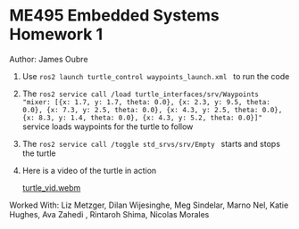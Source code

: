 # ME495 Embedded Systems Homework 1
Author: James Oubre
1. Use `ros2 launch turtle_control waypoints_launch.xml ` to run the code
2. The `ros2 service call /load turtle_interfaces/srv/Waypoints "mixer: [{x: 1.7, y: 1.7, theta: 0.0}, {x: 2.3, y: 9.5, theta: 0.0}, {x: 7.3, y: 2.5, theta: 0.0}, {x: 4.3, y: 2.5, theta: 0.0}, {x: 8.3, y: 1.4, theta: 0.0}, {x: 4.3, y: 5.2, theta: 0.0}]"` service loads waypoints for the turtle to follow
3. The `ros2 service call /toggle std_srvs/srv/Empty ` starts and stops the turtle
4. Here is a video of the turtle in action

   [turtle_vid.webm](https://user-images.githubusercontent.com/46512429/193491118-21042707-626d-49c2-bbda-dcab09c84b9e.webm)
   
Worked With: Liz Metzger, Dilan Wijesinghe, Meg Sindelar, Marno Nel, Katie Hughes, Ava Zahedi , Rintaroh Shima, Nicolas Morales
